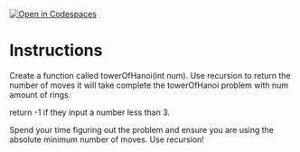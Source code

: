 [![Open in Codespaces](https://classroom.github.com/assets/launch-codespace-2972f46106e565e64193e422d61a12cf1da4916b45550586e14ef0a7c637dd04.svg)](https://classroom.github.com/open-in-codespaces?assignment_repo_id=21286212)
# Instructions  

Create a function called towerOfHanoi(int num). Use recursion to return the number of moves it will take complete the towerOfHanoi problem with num amount of rings.

return -1 if they input a number less than 3.

Spend your time figuring out the problem and ensure you are using the absolute minimum number of moves. Use recursion!

